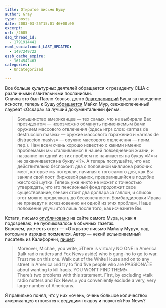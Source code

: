 ```yaml
---
title: Открытое письмо Бушу
author: Gray
type: posts
date: 2003-03-25T15:01:46+00:00
excerpt:
url: /2685
dsq_thread_id:
  - 1791914441
esml_socialcount_LAST_UPDATED:
  - 1497249722
essb_cache_expire:
  - 1614542463
categories:
  - Uncategorized

---
```








Все больше культурных деятелей обращается к президенту США с различными язвительными посланиями.  
Сначла это был Паоло Коэльо, долго <a href="http://www.inosmi.ru/stories/01/06/28/3008/174157.html" target="_blank">благодаривший</a> Буша за наведение ясности, теперь к Бушу <a href="http://www.inosmi.ru/abstract/175335.html" target="_blank">обращается</a> Майкл Мур, свежеиспеченный лауреат &#171;Оскара&#187; за лучший документальный фильм.

> Большинство американцев &#8212; тех самых, что не выбирали Вас президентом &#8212; невозможно обмануть применяемым Вами оружием массового отвлечения (здесь игра слов: &laquo;armas de destruccion masiva&raquo; &#8212; оружие массового поражения и &laquo;armas de distraccion masiva&raquo; &#8212; оружие массового отвлечения &#8212; прим. пер.). Нам всем очень хорошо известно с какими именно проблемами мы сталкиваемся в нашей повседневной жизни, и название ни одной из тих проблем не начинается на букву &laquo;И&raquo; и не заканчивается на букву &laquo;К&raquo;. А теперь послушайте, что нас действительно беспокоит: два с половиной миллиона рабочих мест, которые мы потеряли, начиная с того самого дня, как Вы заняли свой пост; биржевой рынок, превратившийся в подобие жестокой шутки. Теперь уже никто не может с точностью утверждать, что его пенсионный фонд продолжит свое существование, бензин стоит два доллара за галлон, и список этот можно продолжать до бесконечности. Бомбардировки Ирака не приведут к исчезновению ни одной из этих проблем. Наше положение улучшится лишь после того, как исчезнете Вы.

Кстати, письмо <a href="http://www.michaelmoore.com/" target="_blank">опубликовано</a> на сайте самого Мура, и, как я подозреваю, не публиковалось в обычных газетах.  
Впрочем, уже есть ответ &#8212; &#171;Открытое письмо Майклу Муру&#187;, над которым я изрядно посмеялся. Автор &#8212; некий вольнонаемный писатель из Калифорнии, <a href="http://www.chronwatch.com/featured/contentDisplay.asp?aid=2026" target="_blank">пишет</a>:

> Moreover, Michael, you write, &#187;There is virtually NO ONE in America (talk radio nutters and Fox News aside) who is gung-ho to go to war. Trust me on this one. Walk out of the White House and on to any street in America and try to find five people who are PASSIONATE about wanting to kill Iraqis. YOU WON&#8217;T FIND THEM!&#187;  
> There&#8217;s two problems with this statement. First, by excluding &#187;talk radio nutters and Fox News,&#187; you conveniently exclude a very, very large number of Americans.

Я правильно понял, что у них &#171;очень, очень большое количество&#187; американцев относятся к ведущим токшоу и новостей Fox News?